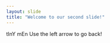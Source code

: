 ```yaml
---
layout: slide
title: "Welcome to our second slide!"
---
```

tInY mEn
Use the left arrow to go back!
